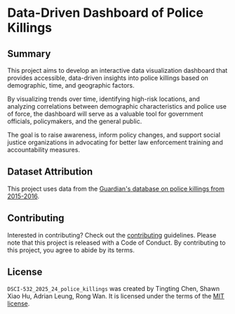 # Data-Driven Dashboard of Police Killings

## Summary

This project aims to develop an interactive data visualization dashboard that provides accessible, data-driven insights into police killings based on demographic, time, and geographic factors.

By visualizing trends over time, identifying high-risk locations, and analyzing correlations between demographic characteristics and police use of force, the dashboard will serve as a valuable tool for government officials, policymakers, and the general public.

The goal is to raise awareness, inform policy changes, and support social justice organizations in advocating for better law enforcement training and accountability measures.

## Dataset Attribution

This project uses data from the [Guardian's database on police killings from 2015-2016](http://www.theguardian.com/thecounted).

## Contributing

Interested in contributing? Check out the [contributing](CONTRIBUTING.md) guidelines. Please note that this project is released with a Code of Conduct. By contributing to this project, you agree to abide by its terms.

## License

`DSCI-532_2025_24_police_killings` was created by Tingting Chen, Shawn Xiao Hu, Adrian Leung, Rong Wan. It is licensed under the terms of the [MIT license](LICENSE.md).
